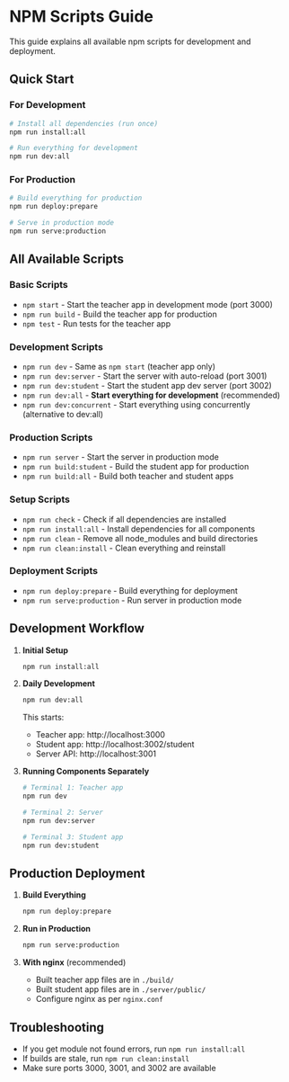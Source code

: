 # NPM Scripts Guide

This guide explains all available npm scripts for development and deployment.

## Quick Start

### For Development
```bash
# Install all dependencies (run once)
npm run install:all

# Run everything for development
npm run dev:all
```

### For Production
```bash
# Build everything for production
npm run deploy:prepare

# Serve in production mode
npm run serve:production
```

## All Available Scripts

### Basic Scripts
- `npm start` - Start the teacher app in development mode (port 3000)
- `npm run build` - Build the teacher app for production
- `npm test` - Run tests for the teacher app

### Development Scripts
- `npm run dev` - Same as `npm start` (teacher app only)
- `npm run dev:server` - Start the server with auto-reload (port 3001)
- `npm run dev:student` - Start the student app dev server (port 3002)
- `npm run dev:all` - **Start everything for development** (recommended)
- `npm run dev:concurrent` - Start everything using concurrently (alternative to dev:all)

### Production Scripts
- `npm run server` - Start the server in production mode
- `npm run build:student` - Build the student app for production
- `npm run build:all` - Build both teacher and student apps

### Setup Scripts
- `npm run check` - Check if all dependencies are installed
- `npm run install:all` - Install dependencies for all components
- `npm run clean` - Remove all node_modules and build directories
- `npm run clean:install` - Clean everything and reinstall

### Deployment Scripts
- `npm run deploy:prepare` - Build everything for deployment
- `npm run serve:production` - Run server in production mode

## Development Workflow

1. **Initial Setup**
   ```bash
   npm run install:all
   ```

2. **Daily Development**
   ```bash
   npm run dev:all
   ```
   This starts:
   - Teacher app: http://localhost:3000
   - Student app: http://localhost:3002/student
   - Server API: http://localhost:3001

3. **Running Components Separately**
   ```bash
   # Terminal 1: Teacher app
   npm run dev

   # Terminal 2: Server
   npm run dev:server

   # Terminal 3: Student app
   npm run dev:student
   ```

## Production Deployment

1. **Build Everything**
   ```bash
   npm run deploy:prepare
   ```

2. **Run in Production**
   ```bash
   npm run serve:production
   ```

3. **With nginx** (recommended)
   - Built teacher app files are in `./build/`
   - Built student app files are in `./server/public/`
   - Configure nginx as per `nginx.conf`

## Troubleshooting

- If you get module not found errors, run `npm run install:all`
- If builds are stale, run `npm run clean:install`
- Make sure ports 3000, 3001, and 3002 are available